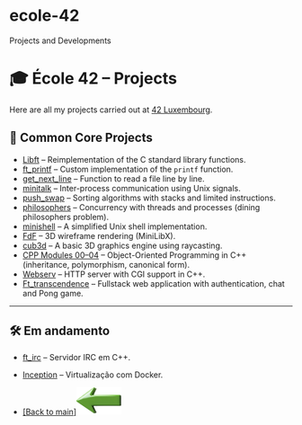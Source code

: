 # ecole-42
Projects and Developments
# 🎓 École 42 – Projects

Here are all my projects carried out at [42 Luxembourg](https://42luxembourg.lu).

## 🚀 Common Core Projects

- [Libft](https://github.com/LuisFilipePires/commom-core-all-projects/tree/main/libft) – Reimplementation of the C standard library functions.  
- [ft_printf](https://github.com/LuisFilipePires/commom-core-all-projects/tree/main/libftprintf) – Custom implementation of the `printf` function.  
- [get_next_line](https://github.com/LuisFilipePires/commom-core-all-projects/tree/main/get_next_line) – Function to read a file line by line.
- [minitalk](https://github.com/LuisFilipePires/commom-core-all-projects/tree/main/minitalk/minitalk) – Inter-process communication using Unix signals.   
- [push_swap](https://github.com/LuisFilipePires/commom-core-all-projects/tree/main/push_swap) – Sorting algorithms with stacks and limited instructions.  
- [philosophers](https://github.com/LuisFilipePires/commom-core-all-projects/tree/main/philosophers) – Concurrency with threads and processes (dining philosophers problem).  
- [minishell](https://github.com/LuisFilipePires/commom-core-all-projects/tree/main/minishell) – A simplified Unix shell implementation.
- [FdF](https://github.com/LuisFilipePires/commom-core-all-projects/tree/main/fdf) – 3D wireframe rendering (MiniLibX).
- [cub3d](https://github.com/LuisFilipePires/commom-core-all-projects/tree/main/cub_3D) – A basic 3D graphics engine using raycasting.  
- [CPP Modules 00–04](https://github.com/LuisFilipePires/commom-core-all-projects/tree/main/cpp00%20to%20cpp04) – Object-Oriented Programming in C++ (inheritance, polymorphism, canonical form).  
- [Webserv](https://github.com/yourusername/webserv) – HTTP server with CGI support in C++.  
- [Ft_transcendence](https://github.com/yourusername/ft_transcendence) – Fullstack web application with authentication, chat and Pong game.  

---

## 🛠️ Em andamento
- [ft_irc](https://github.com/seuusuario/ft_irc) – Servidor IRC em C++.  
- [Inception](https://github.com/seuusuario/inception) – Virtualização com Docker.

- <p align="left">
  <a href="https://github.com/LuisFilipePires">
    [Back to main]<img src="https://github.com/LuisFilipePires/badges/blob/main/greenleft.png" alt="Back to ecole-42" width="80"/>
  </a>
</p>
